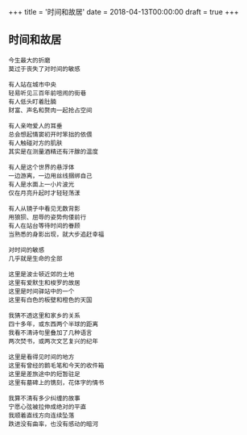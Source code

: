 +++
title = '时间和故居'
date = 2018-04-13T00:00:00
draft = true
+++
## 时间和故居

```text
今生最大的折磨
莫过于丧失了对时间的敏感

有人站在城市中央
轻易听见三百年前喧闹的街巷
有人低头盯着肚腩
财富、声名和赘肉一起抢占空间

有人亲吻爱人的耳垂
总会想起情窦初开时笨拙的依偎
有人触碰对方的肌肤
其实是在测量酒精还有汗腺的温度

有人是这个世界的悬浮体
一边游离，一边用丝线捆绑自己
有人是水面上一小片波光
仅在月亮升起时才轻轻荡漾

有人从镜子中看见无数背影
用狼狈、屈辱的姿势佝偻前行
有人在站台等待时间的眷顾
当熟悉的身影出现，就大步追赶幸福

对时间的敏感
几乎就是生命的全部

这里是波士顿近郊的土地
这里有爱默生和梭罗的故居
这里是时间驿站中的一个
这里有白色的板壁和橙色的天国

我猜不透这里和家乡的关系
四十多年，或东西两个半球的距离
我看不清诗句里叠加了几种语言
两次焚书，或两次文艺复兴的纪年

这里是看得见时间的地方
这里有曾经的鹅毛笔和今天的收件箱
这里是差旅途中的短暂驻足
这里有墓碑上的镌刻，花体字的情书

我算不清有多少纠缠的故事
宁愿心弦被拉伸成绝对的平直
我顺着直线方向连续坠落
跌进没有曲率，也没有感动的暗河
```
